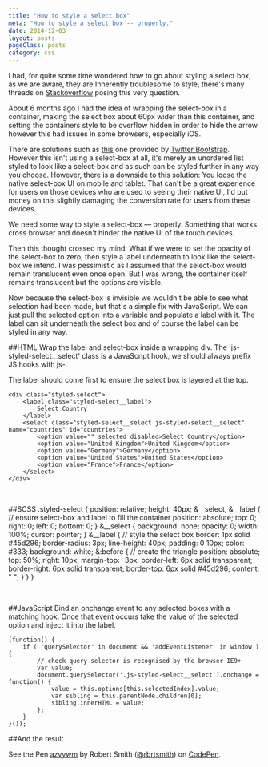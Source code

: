 ```yaml
---
title: "How to style a select box"
meta: "How to style a select box -- properly."
date: 2014-12-03
layout: posts
pageClass: posts
category: css
---
```


I had, for quite some time wondered how to go about styling a select box, as we are
aware, they are Inherently troublesome to style, there's many threads on 
[Stackoverflow](http://stackoverflow.com/search?q=style+a+select+box) posing this very
question.

About 6 months ago I had the idea of wrapping the select-box in a container, making the select box
about 60px wider than this container, and setting the containers style to be overflow hidden in 
order to hide the arrow however this had issues in some browsers, especially iOS.

There are solutions such as [this](http://getbootstrap.com/components/#dropdowns) one provided by
[Twitter Bootstrap](http://getbootstrap.com/).  However this isn't using a select-box at all, it's merely
an unordered list styled to look like a select-box and as such can be styled further in any way you choose.
However, there is a downside to this solution: You loose the native select-box UI on mobile and tablet.  That
can't be a great experience for users on those devices who are used to seeing their native UI, I'd put
money on this slightly damaging the conversion rate for users from these devices.

We need some way to style a select-box &mdash; properly.  Something that works cross browser and doesn't hinder
the native UI of the touch devices.

Then this thought crossed my mind: What if we were to set the opacity of the select-box to zero, then
style a label underneath to look like the select-box we intend. I was pessimistic as I assumed that
the select-box would remain translucent even once open.  But I was wrong, the container itself remains
translucent but the options are visible.

Now because the select-box is invisible we wouldn't be able to see what selection had been made,
but that's a simple fix with JavaScript.  We can just pull the selected option into a variable and populate
a label with it.  The label can sit underneath the select box and of course the label can be styled in any way.


##HTML
Wrap the label and select-box inside a wrapping div.  The 'js-styled-select__select' class is a JavaScript
hook, we should always prefix JS hooks with js-.

The label should come first to ensure the select box is layered at the top.

    <div class="styled-select">
        <label class="styled-select__label">
            Select Country
        </label>
        <select class="styled-select__select js-styled-select__select" name="countries" id="countries">
            <option value="" selected disabled>Select Country</option>
            <option value="United Kingdom">United Kingdom</option>
            <option value="Germany">Germany</option>
            <option value="United States">United States</option>
            <option value="France">France</option>
        </select>
    </div>


<p>&nbsp;</p>

##SCSS
    .styled-select {
        position: relative;
        height: 40px;
        &__select,
        &__label {
            // ensure select-box and label to fill the container
            position: absolute;
            top: 0;
            right: 0;
            left: 0;
            bottom: 0;
        }
        &__select {
            background: none;
            opacity: 0;
            width: 100%;
            cursor: pointer;
        }
        &__label {
            // style the select box
            border: 1px solid #45d296;
            border-radius: 3px;
            line-height: 40px;
            padding: 0 10px;
            color: #333;
            background: white;
            &:before {
                // create the triangle
                position: absolute;
                top: 50%;
                right: 10px;
                margin-top: -3px;
                border-left: 6px solid transparent;
                border-right: 6px solid transparent;
                border-top: 6px solid #45d296;
                content: " ";
            }
        }
    }

<p>&nbsp;</p>

##JavaScript
Bind an onchange event to any selected boxes with a matching hook.  Once that
event occurs take the value of the selected option  and inject it into the label.

    (function() {
        if ( 'querySelector' in document && 'addEventListener' in window ) {
            // check query selector is recognised by the browser IE9+
            var value;
            document.querySelector('.js-styled-select__select').onchange = function() {
                value = this.options[this.selectedIndex].value;
                var sibling = this.parentNode.children[0];
                sibling.innerHTML = value;
            };
        }
    }());

##And the result
<p data-height="268" data-theme-id="0" data-slug-hash="azvywm" data-default-tab="result" data-user="rbrtsmith" class='codepen'>See the Pen <a href='http://codepen.io/rbrtsmith/pen/azvywm/'>azvywm</a> by Robert Smith (<a href='http://codepen.io/rbrtsmith'>@rbrtsmith</a>) on <a href='http://codepen.io'>CodePen</a>.</p>
<script async src="//assets.codepen.io/assets/embed/ei.js"></script>